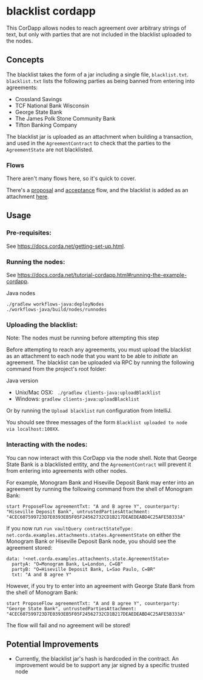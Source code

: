 # blacklist cordapp

This CorDapp allows nodes to reach agreement over arbitrary strings of text, but only with parties that are not included in the blacklist uploaded to the nodes.


## Concepts

The blacklist takes the form of a jar including a single file, `blacklist.txt`. `blacklist.txt` lists the following
parties as being banned from entering into agreements:

* Crossland Savings
* TCF National Bank Wisconsin
* George State Bank
* The James Polk Stone Community Bank
* Tifton Banking Company

The blacklist jar is uploaded as an attachment when building a transaction, and used in the `AgreementContract` to
check that the parties to the `AgreementState` are not blacklisted.

### Flows

There aren't many flows here, so it's quick to cover.

There's a [proposal](https://github.com/corda/samples-java/blob/master/feature-specific-cordapps/attachment-blacklist/workflows/src/main/java/net/corda/examples/attachments/ProposeFlow.java) and [acceptance](https://github.com/corda/samples-java/blob/master/feature-specific-cordapps/attachment-blacklist/workflows/src/main/java/net/corda/examples/attachments/AgreeFlow.java) flow, and the blacklist is added as an attachment [here](https://github.com/corda/samples-java/blob/master/feature-specific-cordapps/attachment-blacklist/workflows/src/main/java/net/corda/examples/attachments/ProposeFlow.java#L47-L50).



## Usage


### Pre-requisites:

See https://docs.corda.net/getting-set-up.html.


### Running the nodes:

See https://docs.corda.net/tutorial-cordapp.html#running-the-example-cordapp.

Java nodes
```
./gradlew workflows-java:deployNodes
./workflows-java/build/nodes/runnodes
```


### Uploading the blacklist:

Note: The nodes must be running before attempting this step

Before attempting to reach any agreements, you must upload the blacklist as an attachment to each node that you want to
be able to *initiate* an agreement. The blacklist can be uploaded via RPC by running the following command from the
project's root folder:

Java version
* Unix/Mac OSX: ` ./gradlew clients-java:uploadBlacklist`
* Windows: `gradlew clients-java:uploadBlacklist`

Or by running the `Upload blacklist` run configuration from IntelliJ.

You should see three messages of the form `Blacklist uploaded to node via localhost:100XX`.

### Interacting with the nodes:

You can now interact with this CorDapp via the node shell. Note that George State Bank is a blacklisted entity, and the
`AgreementContract` will prevent it from entering into agreements with other nodes.

For example, Monogram Bank and Hiseville Deposit Bank may enter into an agreement by running the following command from
the shell of Monogram Bank:

    start ProposeFlow agreementTxt: "A and B agree Y", counterparty: "Hiseville Deposit Bank", untrustedPartiesAttachment: "4CEC607599723D7E0393EB5F05F24562732CD1B217DEAEDEABD4C25AFE5B333A"

If you now run `run vaultQuery contractStateType: net.corda.examples.attachments.states.AgreementState` on either the
Monogram Bank or Hiseville Deposit Bank node, you should see the agreement stored:

    data: !<net.corda.examples.attachments.state.AgreementState>
      partyA: "O=Monogram Bank, L=London, C=GB"
      partyB: "O=Hiseville Deposit Bank, L=Sao Paulo, C=BR"
      txt: "A and B agree Y"

However, if you try to enter into an agreement with George State Bank from the shell of Monogram Bank:

    start ProposeFlow agreementTxt: "A and B agree Y", counterparty: "George State Bank", untrustedPartiesAttachment: "4CEC607599723D7E0393EB5F05F24562732CD1B217DEAEDEABD4C25AFE5B333A"

The flow will fail and no agreement will be stored!


## Potential Improvements

* Currently, the blacklist jar's hash is hardcoded in the contract. An improvement would be to support any jar signed
  by a specific trusted node
